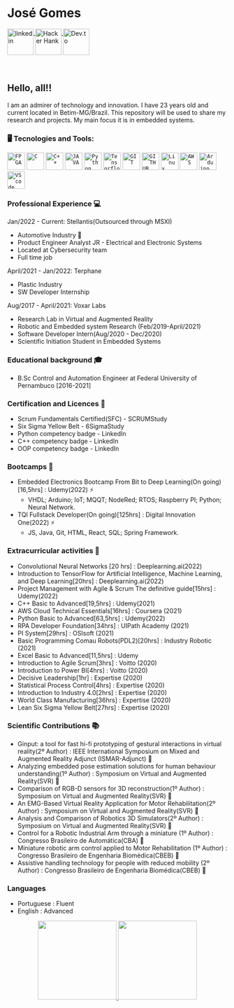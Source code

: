 <!--
### Hi there 👋
<img align="right" width="250px" style="margin-top:-20px" src="https://i.ibb.co/H2Vnn9B/photo-2021-12-23-11-04-10-removebg-preview.png">
-->
</br>
</br>

<div dsplay="inline-block">
 
 <h1 align="left">José Gomes</h1>
  <a href="https://www.linkedin.com/in/jos%C3%A9-gomes-23b9a3170/">
    <img width="60px" src="https://t.ctcdn.com.br/09Y6BbLFxNn7XGCYRGzEI0p0oy8=/400x400/smart/filters:format(webp)/i490027.jpeg" alt="linkedin" style="vertical-align:top;">
  </a>
 <a href="https://www.hackerrank.com/jgsnto_sd">
    <img width="60px" src="https://wikiimg.tojsiabtv.com/wikipedia/commons/4/40/HackerRank_Icon-1000px.png" alt="Hacker Hank" style="vertical-align:top;">
  </a>
  <a href="[https://www.hackerrank.com/jgsnto_sd](https://dev.to/jgsnto)">
    <img width="60px" src="https://res.cloudinary.com/practicaldev/image/fetch/s--pcSkTMZL--/c_limit,f_auto,fl_progressive,q_80,w_190/https://practicaldev-herokuapp-com.freetls.fastly.net/assets/devlogo-pwa-512.png" alt="Dev.to" style="vertical-align:top;">
  </a>
</div>
</br>
</br>

## Hello, all!!

I am an admirer of technology and innovation.
I have 23 years old and current located in Betim-MG/Brazil.
This repository will be used to share my research and projects. My main focus it is in embedded systems.

### 🖥️ Tecnologies and Tools: 

<code><img width="40px" src="http://primma.tech/wp-content/uploads/2017/01/icon_fpga.png" title = "FPGA"/></code>
<code><img width="40px" src="https://cdn.jsdelivr.net/gh/devicons/devicon/icons/c/c-original.svg" title = "C"/></code>
<code><img width="40px" src="https://cdn.jsdelivr.net/gh/devicons/devicon/icons/cplusplus/cplusplus-original.svg" title = "C++"/></code>
<code><img width="40px" src="https://cdn.jsdelivr.net/gh/devicons/devicon/icons/java/java-original.svg" title = "JAVA"/></code>
<code><img width="40px" src="https://cdn.jsdelivr.net/gh/devicons/devicon/icons/python/python-original.svg" title = "Python"/></code>
<code><img width="40px" src="https://cdn.jsdelivr.net/gh/devicons/devicon/icons/tensorflow/tensorflow-original.svg" title= "Tensorflow"/></code>
<code><img width="40px" src="https://cdn.jsdelivr.net/gh/devicons/devicon/icons/git/git-original.svg" title = "GIT"/></code>
<code><img width="40px" src="https://cdn.jsdelivr.net/gh/devicons/devicon/icons/github/github-original.svg" title = "GITHUB"/></code>
<code><img width="40px" src="https://cdn.jsdelivr.net/gh/devicons/devicon/icons/linux/linux-original.svg" title = "Linux"/></code>
<code><img width="40px" src="https://cdn.jsdelivr.net/gh/devicons/devicon/icons/amazonwebservices/amazonwebservices-original.svg" title = "AWS"/></code>
<code><img width="40px" src="https://cdn.jsdelivr.net/gh/devicons/devicon/icons/arduino/arduino-original.svg" title = "Arduino"/></code>
<code><img width="40px" src="https://cdn.jsdelivr.net/gh/devicons/devicon/icons/vscode/vscode-original.svg" title = "VScode"/></code>

### Professional Experience 💻
Jan/2022 - Current: Stellantis(Outsourced through MSXI) 
- Automotive Industry 🚗
- Product Engineer Analyst JR - Electrical and Electronic Systems
- Located at Cybersecurity team
- Full time job

April/2021 - Jan/2022: Terphane 
- Plastic Industry
- SW Developer Internship 
  
Aug/2017 - April/2021: Voxar Labs 
- Research Lab in Virtual and Augmented Reality
- Robotic and Embedded system Research (Feb/2019-April/2021) 
- Software Developer Intern(Aug/2020 - Dec/2020)
- Scientific Initiation Student in Embedded Systems

### Educational background 🎓
- B.Sc Control and Automation Engineer at Federal University of Pernambuco [2016-2021] 

### Certification and Licences 📑
- Scrum Fundamentals Certified(SFC) - SCRUMStudy
- Six Sigma Yellow Belt - 6SigmaStudy
- Python competency badge - LinkedIn
- C++ competency badge - LinkedIn
- OOP competency badge - LinkedIn

### Bootcamps 📘
- Embedded Electronics Bootcamp From Bit to Deep Learning(On going)[16,5hrs] : Udemy(2022) ⚡
  - VHDL; Arduino; IoT; MQQT; NodeRed; RTOS; Raspberry PI; Python; Neural Network.
- TQI Fullstack Developer(On going)[125hrs] : Digital Innovation One(2022) ⚡
  - JS, Java, Git, HTML, React, SQL; Spring Framework.
### Extracurricular activities 📔
- Convolutional Neural Networks [20 hrs] : Deeplearning.ai(2022) 
- Introduction to TensorFlow for Artificial Intelligence, Machine Learning, and Deep Learning[20hrs] : Deeplearning.ai(2022) 
- Project Management with Agile & Scrum The definitive guide[15hrs] : Udemy(2022)
- C++ Basic to Advanced[19,5hrs] : Udemy(2021) 
- AWS Cloud Technical Essentials[16hrs] : Coursera (2021)
- Python Basic to Advanced[63,5hrs] : Udemy(2022)
- RPA Developer Foundation[34hrs] : UIPath Academy (2021)
- PI System[29hrs] : OSIsoft (2021)
- Basic Programming Comau Robots(PDL2)[20hrs] : Industry Robotic (2021)
- Excel Basic to Advanced[11,5hrs] : Udemy
- Introduction to Agile Scrum[3hrs] : Voitto (2020)
- Introduction to Power BI[4hrs] : Voitto (2020)
- Decisive Leadership[1hr] : Expertise (2020)
- Statistical Process Control[4hrs] : Expertise (2020)
- Introduction to Industry 4.0[2hrs] : Expertise (2020)
- World Class Manufacturing[36hrs] : Expertise (2020)
- Lean Six Sigma Yellow Belt[27hrs] : Expertise (2020)

### Scientific Contributions 📚
- Ginput: a tool for fast hi-fi prototyping of gestural interactions in virtual reality(2º Author) : IEEE International Symposium on Mixed and Augmented Reality Adjunct (ISMAR-Adjunct) 🥈
- Analyzing embedded pose estimation solutions for human behaviour understanding(1º Author) : Symposium on Virtual and Augmented Reality(SVR) 🥇
- Comparison of RGB-D sensors for 3D reconstruction(1º Author) : Symposium on Virtual and Augmented Reality(SVR) 🥇
- An EMG-Based Virtual Reality Application for Motor Rehabilitation(2º Author) : Symposium on Virtual and Augmented Reality(SVR) 🥈
- Analysis and Comparison of Robotics 3D Simulators(2º Author) : Symposium on Virtual and Augmented Reality(SVR) 🥈
- Control for a Robotic Industrial Arm through a miniature (1º Author) : Congresso Brasileiro de Automática(CBA) 🥇
- Miniature robotic arm control applied to Motor Rehabilitation (1º Author) : Congresso Brasileiro de Engenharia Biomédica(CBEB) 🥇
- Assistive handling technology for people with reduced mobility (2º Author) : Congresso Brasileiro de Engenharia Biomédica(CBEB) 🥈

### Languages

- Portuguese : Fluent
- English : Advanced

<p align="center">
<a href="https://github.com/JGSNETO">
  <img height="180em" src="https://github-readme-stats-eight-theta.vercel.app/api?username=JGSNETO&show_icons=true&theme=algolia&include_all_commits=true&count_private=true"/>
  <img height="180em" src="https://github-readme-stats-eight-theta.vercel.app/api/top-langs/?username=JGSNETO&layout=compact&langs_count=8&theme=algolia"/>
</a>
</p>
<!--
**JGSNETO/JGSNETO** is a ✨ _special_ ✨ repository because its `README.md` (this file) appears on your GitHub profile.

Here are some ideas to get you started:

- 🔭 I’m currently working on Stellantis
- 🌱 I’m currently learning ...
- 👯 I’m looking to collaborate on ...
- 🤔 I’m looking for help with ...
- 💬 Ask me about ...
- 📫 How to reach me: ...
- 😄 Pronouns: ...
- ⚡ Fun fact: ...
-->
